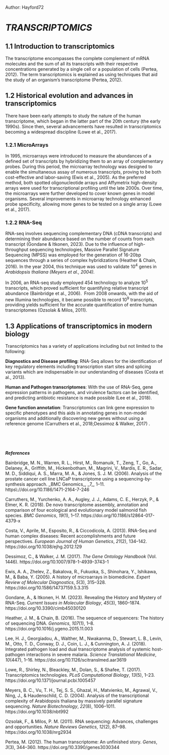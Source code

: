 Author: Hayford72
# **_TRANSCRIPTOMICS_**

## **1.1 Introduction to transcriptomics**

The transcriptome encompasses the complete complement of mRNA molecules and the sum of all its transcripts with their respective concentrations generated by a single cell or a population of cells <!--[if supportFields]><span
style='font-size:12.0pt;line-height:115%;font-family:"Times New Roman",serif'><span
style='mso-element:field-begin;mso-field-lock:yes'></span>ADDIN CSL_CITATION
{&quot;citationItems&quot;:[{&quot;id&quot;:&quot;ITEM-1&quot;,&quot;itemData&quot;:{&quot;DOI&quot;:&quot;10.3390/genes3030344&quot;,&quot;ISSN&quot;:&quot;20734425&quot;,&quot;abstract&quot;:&quot;Despite
recent technological advances, the study of the human transcriptome is still in
its early stages. Here we provide an overview of the complex human
transcriptomic landscape, present the bioinformatics challenges posed by the
vast quantities of transcriptomic data, and discuss some of the studies that
have tried to determine how much of the human genome is transcribed. Recent
evidence has suggested that more than 90% of the human genome is transcribed
into RNA. However, this view has been strongly contested by groups of
scientists who argued that many of the observed transcripts are simply the
result of transcriptional noise. In this review, we conclude that the full
extent of transcription remains an open question that will not be fully
addressed until we decipher the complete range and biological diversity of the
transcribed genomic sequences. © 2012 by the authors; licensee MDPI, Basel,
Switzerland.&quot;,&quot;author&quot;:[{&quot;dropping-particle&quot;:&quot;&quot;,&quot;family&quot;:&quot;Pertea&quot;,&quot;given&quot;:&quot;Mihaela&quot;,&quot;non-dropping-particle&quot;:&quot;&quot;,&quot;parse-names&quot;:false,&quot;suffix&quot;:&quot;&quot;}],&quot;container-title&quot;:&quot;Genes&quot;,&quot;id&quot;:&quot;ITEM-1&quot;,&quot;issue&quot;:&quot;3&quot;,&quot;issued&quot;:{&quot;date-parts&quot;:[[&quot;2012&quot;]]},&quot;page&quot;:&quot;344-360&quot;,&quot;title&quot;:&quot;The
human transcriptome: An unfinished
story&quot;,&quot;type&quot;:&quot;article-journal&quot;,&quot;volume&quot;:&quot;3&quot;},&quot;uris&quot;:[&quot;http://www.mendeley.com/documents/?uuid=3d36fa46-3786-493c-9653-c7f26ad9c3f8&quot;]}],&quot;mendeley&quot;:{&quot;formattedCitation&quot;:&quot;(Pertea,
2012)&quot;,&quot;plainTextFormattedCitation&quot;:&quot;(Pertea,
2012)&quot;,&quot;previouslyFormattedCitation&quot;:&quot;(Pertea,
2012)&quot;},&quot;properties&quot;:{&quot;noteIndex&quot;:0},&quot;schema&quot;:&quot;https://github.com/citation-style-language/schema/raw/master/csl-citation.json&quot;}<span
style='mso-element:field-separator'></span></span><![endif]-->(Pertea, 2012)<!--[if supportFields]><span
style='font-size:12.0pt;line-height:115%;font-family:"Times New Roman",serif'><span
style='mso-element:field-end'></span></span><![endif]-->. The term transcriptomics is explained as using techniques that aid the study of an organism’s transcriptome <!--[if supportFields]><span style='font-size:12.0pt;
line-height:115%;font-family:"Times New Roman",serif'><span style='mso-element:
field-begin;mso-field-lock:yes'></span>ADDIN CSL_CITATION
{&quot;citationItems&quot;:[{&quot;id&quot;:&quot;ITEM-1&quot;,&quot;itemData&quot;:{&quot;DOI&quot;:&quot;10.3390/genes3030344&quot;,&quot;ISSN&quot;:&quot;20734425&quot;,&quot;abstract&quot;:&quot;Despite
recent technological advances, the study of the human transcriptome is still in
its early stages. Here we provide an overview of the complex human
transcriptomic landscape, present the bioinformatics challenges posed by the
vast quantities of transcriptomic data, and discuss some of the studies that
have tried to determine how much of the human genome is transcribed. Recent
evidence has suggested that more than 90% of the human genome is transcribed
into RNA. However, this view has been strongly contested by groups of
scientists who argued that many of the observed transcripts are simply the
result of transcriptional noise. In this review, we conclude that the full
extent of transcription remains an open question that will not be fully
addressed until we decipher the complete range and biological diversity of the
transcribed genomic sequences. © 2012 by the authors; licensee MDPI, Basel,
Switzerland.&quot;,&quot;author&quot;:[{&quot;dropping-particle&quot;:&quot;&quot;,&quot;family&quot;:&quot;Pertea&quot;,&quot;given&quot;:&quot;Mihaela&quot;,&quot;non-dropping-particle&quot;:&quot;&quot;,&quot;parse-names&quot;:false,&quot;suffix&quot;:&quot;&quot;}],&quot;container-title&quot;:&quot;Genes&quot;,&quot;id&quot;:&quot;ITEM-1&quot;,&quot;issue&quot;:&quot;3&quot;,&quot;issued&quot;:{&quot;date-parts&quot;:[[&quot;2012&quot;]]},&quot;page&quot;:&quot;344-360&quot;,&quot;title&quot;:&quot;The
human transcriptome: An unfinished
story&quot;,&quot;type&quot;:&quot;article-journal&quot;,&quot;volume&quot;:&quot;3&quot;},&quot;uris&quot;:[&quot;http://www.mendeley.com/documents/?uuid=3d36fa46-3786-493c-9653-c7f26ad9c3f8&quot;]}],&quot;mendeley&quot;:{&quot;formattedCitation&quot;:&quot;(Pertea,
2012)&quot;,&quot;plainTextFormattedCitation&quot;:&quot;(Pertea,
2012)&quot;},&quot;properties&quot;:{&quot;noteIndex&quot;:0},&quot;schema&quot;:&quot;https://github.com/citation-style-language/schema/raw/master/csl-citation.json&quot;}<span
style='mso-element:field-separator'></span></span><![endif]-->(Pertea, 2012)<!--[if supportFields]><span
style='font-size:12.0pt;line-height:115%;font-family:"Times New Roman",serif'><span
style='mso-element:field-end'></span></span><![endif]-->.


## **1.2 Historical evolution and advances in transcriptomics**

There have been early attempts to study the nature of the human transcriptome, which began in the latter part of the 20th century (the early 1990s). Since then, several advancements have resulted in transcriptomics becoming a widespread discipline <!--[if supportFields]><span style='font-size:12.0pt;line-height:115%;
font-family:"Times New Roman",serif'><span style='mso-element:field-begin;
mso-field-lock:yes'></span>ADDIN CSL_CITATION
{&quot;citationItems&quot;:[{&quot;id&quot;:&quot;ITEM-1&quot;,&quot;itemData&quot;:{&quot;DOI&quot;:&quot;10.1371/journal.pcbi.1005457&quot;,&quot;ISBN&quot;:&quot;1111111111&quot;,&quot;ISSN&quot;:&quot;15537358&quot;,&quot;PMID&quot;:&quot;28545146&quot;,&quot;abstract&quot;:&quot;Transcriptomics
technologies are the techniques used to study an organism’s transcriptome, the
sum of all of its RNA transcripts. The information content of an organism is
recorded in the DNA of its genome and expressed through transcription. Here,
mRNA serves as a transient intermediary molecule in the information network,
whilst noncoding RNAs perform additional diverse functions. A transcriptome
captures a snapshot in time of the total transcripts present in a cell. The
first attempts to study the whole transcriptome began in the early 1990s, and
technological advances since the late 1990s have made transcriptomics a
widespread discipline. Transcriptomics has been defined by repeated
technological innovations that transform the field. There are two key
contemporary techniques in the field: microarrays, which quantify a set of
predetermined sequences, and RNA sequencing (RNA-Seq), which uses
high-throughput sequencing to capture all sequences. Measuring the expression
of an organism’s genes in different tissues, conditions, or time points gives
information on how genes are regulated and reveals details of an organism’s
biology. It can also help to infer the functions of previously unannotated
genes. Transcriptomic analysis has enabled the study of how gene expression
changes in different organisms and has been instrumental in the understanding
of human disease. An analysis of gene expression in its entirety allows
detection of broad coordinated trends which cannot be discerned by more
targeted
assays.&quot;,&quot;author&quot;:[{&quot;dropping-particle&quot;:&quot;&quot;,&quot;family&quot;:&quot;Lowe&quot;,&quot;given&quot;:&quot;Rohan&quot;,&quot;non-dropping-particle&quot;:&quot;&quot;,&quot;parse-names&quot;:false,&quot;suffix&quot;:&quot;&quot;},{&quot;dropping-particle&quot;:&quot;&quot;,&quot;family&quot;:&quot;Shirley&quot;,&quot;given&quot;:&quot;Neil&quot;,&quot;non-dropping-particle&quot;:&quot;&quot;,&quot;parse-names&quot;:false,&quot;suffix&quot;:&quot;&quot;},{&quot;dropping-particle&quot;:&quot;&quot;,&quot;family&quot;:&quot;Bleackley&quot;,&quot;given&quot;:&quot;Mark&quot;,&quot;non-dropping-particle&quot;:&quot;&quot;,&quot;parse-names&quot;:false,&quot;suffix&quot;:&quot;&quot;},{&quot;dropping-particle&quot;:&quot;&quot;,&quot;family&quot;:&quot;Dolan&quot;,&quot;given&quot;:&quot;Stephen&quot;,&quot;non-dropping-particle&quot;:&quot;&quot;,&quot;parse-names&quot;:false,&quot;suffix&quot;:&quot;&quot;},{&quot;dropping-particle&quot;:&quot;&quot;,&quot;family&quot;:&quot;Shafee&quot;,&quot;given&quot;:&quot;Thomas&quot;,&quot;non-dropping-particle&quot;:&quot;&quot;,&quot;parse-names&quot;:false,&quot;suffix&quot;:&quot;&quot;}],&quot;container-title&quot;:&quot;PLoS
Computational
Biology&quot;,&quot;id&quot;:&quot;ITEM-1&quot;,&quot;issue&quot;:&quot;5&quot;,&quot;issued&quot;:{&quot;date-parts&quot;:[[&quot;2017&quot;]]},&quot;page&quot;:&quot;1-23&quot;,&quot;title&quot;:&quot;Transcriptomics
technologies&quot;,&quot;type&quot;:&quot;article-journal&quot;,&quot;volume&quot;:&quot;13&quot;},&quot;uris&quot;:[&quot;http://www.mendeley.com/documents/?uuid=208e6ccb-c413-423e-b293-3a0183ba648c&quot;]}],&quot;mendeley&quot;:{&quot;formattedCitation&quot;:&quot;(Lowe
et al., 2017)&quot;,&quot;plainTextFormattedCitation&quot;:&quot;(Lowe et al.,
2017)&quot;,&quot;previouslyFormattedCitation&quot;:&quot;(Lowe et al., 2017)&quot;},&quot;properties&quot;:{&quot;noteIndex&quot;:0},&quot;schema&quot;:&quot;https://github.com/citation-style-language/schema/raw/master/csl-citation.json&quot;}<span
style='mso-element:field-separator'></span></span><![endif]-->(Lowe et al., 2017)<!--[if supportFields]><span
style='font-size:12.0pt;line-height:115%;font-family:"Times New Roman",serif'><span
style='mso-element:field-end'></span></span><![endif]-->.


### **1.2.1 MicroArrays**

In 1995, microarrays were introduced to measure the abundances of a defined set of transcripts by hybridizing them to an array of complementary probes. During this period, the microarray technology was designed to enable the simultaneous assay of numerous transcripts, proving to be both cost-effective and labor-saving <!--[if supportFields]><span style='font-size:12.0pt;
line-height:115%;font-family:"Times New Roman",serif'><span style='mso-element:
field-begin;mso-field-lock:yes'></span>ADDIN CSL_CITATION
{&quot;citationItems&quot;:[{&quot;id&quot;:&quot;ITEM-1&quot;,&quot;itemData&quot;:{&quot;DOI&quot;:&quot;10.1586/14737159.5.3.315&quot;,&quot;ISSN&quot;:&quot;14737159&quot;,&quot;PMID&quot;:&quot;15934810&quot;,&quot;abstract&quot;:&quot;The
fundamental strategy of the current postgenomic era or the era of functional
genomics is to expand the scale of biologic research from studying single genes
or proteins to studying all genes or proteins simultaneously using a systematic
approach. As recently developed methods for obtaining genome-wide mRNA
expression data, oligonucleotide and DNA microarrays are particularly powerful
in the context of knowing the entire genome sequence and can provide a global
view of changes in gene expression patterns in response to physiologic
alterations or manipulation of transcriptional regulators. In biomedical
research, such an approach will ultimately determine biologic behavior of both
normal and diseased tissues, which may provide insights into disease mechanisms
and identify novel markers and candidates for diagnostic, prognostic and
therapeutic intervention. However, microarray technology is still in a
continuous state of evolution and development, and it may take time to
implement microarrays as a routine medical device. Many limitations exist and
many challenges remain to be achieved to help inclusion of microarrays in
clinical medicine. In this review, a brief history of microarrays in biomedical
research is provided, including experimental overview, limitations, challenges
and future developments. © 2005 Future Drugs
Ltd.&quot;,&quot;author&quot;:[{&quot;dropping-particle&quot;:&quot;&quot;,&quot;family&quot;:&quot;Ewis&quot;,&quot;given&quot;:&quot;Ashraf
A.&quot;,&quot;non-dropping-particle&quot;:&quot;&quot;,&quot;parse-names&quot;:false,&quot;suffix&quot;:&quot;&quot;},{&quot;dropping-particle&quot;:&quot;&quot;,&quot;family&quot;:&quot;Zhelev&quot;,&quot;given&quot;:&quot;Zhivko&quot;,&quot;non-dropping-particle&quot;:&quot;&quot;,&quot;parse-names&quot;:false,&quot;suffix&quot;:&quot;&quot;},{&quot;dropping-particle&quot;:&quot;&quot;,&quot;family&quot;:&quot;Bakalova&quot;,&quot;given&quot;:&quot;Rumiana&quot;,&quot;non-dropping-particle&quot;:&quot;&quot;,&quot;parse-names&quot;:false,&quot;suffix&quot;:&quot;&quot;},{&quot;dropping-particle&quot;:&quot;&quot;,&quot;family&quot;:&quot;Fukuoka&quot;,&quot;given&quot;:&quot;Satoshi&quot;,&quot;non-dropping-particle&quot;:&quot;&quot;,&quot;parse-names&quot;:false,&quot;suffix&quot;:&quot;&quot;},{&quot;dropping-particle&quot;:&quot;&quot;,&quot;family&quot;:&quot;Shinohara&quot;,&quot;given&quot;:&quot;Yasuo&quot;,&quot;non-dropping-particle&quot;:&quot;&quot;,&quot;parse-names&quot;:false,&quot;suffix&quot;:&quot;&quot;},{&quot;dropping-particle&quot;:&quot;&quot;,&quot;family&quot;:&quot;Ishikawa&quot;,&quot;given&quot;:&quot;Mitsuru&quot;,&quot;non-dropping-particle&quot;:&quot;&quot;,&quot;parse-names&quot;:false,&quot;suffix&quot;:&quot;&quot;},{&quot;dropping-particle&quot;:&quot;&quot;,&quot;family&quot;:&quot;Baba&quot;,&quot;given&quot;:&quot;Yoshinobu&quot;,&quot;non-dropping-particle&quot;:&quot;&quot;,&quot;parse-names&quot;:false,&quot;suffix&quot;:&quot;&quot;}],&quot;container-title&quot;:&quot;Expert
Review of Molecular
Diagnostics&quot;,&quot;id&quot;:&quot;ITEM-1&quot;,&quot;issue&quot;:&quot;3&quot;,&quot;issued&quot;:{&quot;date-parts&quot;:[[&quot;2005&quot;]]},&quot;page&quot;:&quot;315-328&quot;,&quot;title&quot;:&quot;A
history of microarrays in
biomedicine&quot;,&quot;type&quot;:&quot;article-journal&quot;,&quot;volume&quot;:&quot;5&quot;},&quot;uris&quot;:[&quot;http://www.mendeley.com/documents/?uuid=77bb17f5-8439-477a-8a47-f77ae913a10f&quot;]}],&quot;mendeley&quot;:{&quot;formattedCitation&quot;:&quot;(Ewis
et al., 2005)&quot;,&quot;plainTextFormattedCitation&quot;:&quot;(Ewis et al.,
2005)&quot;,&quot;previouslyFormattedCitation&quot;:&quot;(Ewis et al.,
2005)&quot;},&quot;properties&quot;:{&quot;noteIndex&quot;:0},&quot;schema&quot;:&quot;https://github.com/citation-style-language/schema/raw/master/csl-citation.json&quot;}<span
style='mso-element:field-separator'></span></span><![endif]-->(Ewis et al., 2005)<!--[if supportFields]><span
style='font-size:12.0pt;line-height:115%;font-family:"Times New Roman",serif'><span
style='mso-element:field-end'></span></span><![endif]-->. As the preferred method, both spotted oligonucleotide arrays and Affymetrix high-density arrays were used for transcriptional profiling until the late 2000s. Over time, the microarrays were further developed to cover known genes in model organisms. Several improvements in microarray technology enhanced probe specificity, allowing more genes to be tested on a single array <!--[if supportFields]><span
style='font-size:12.0pt;line-height:115%;font-family:"Times New Roman",serif'><span
style='mso-element:field-begin;mso-field-lock:yes'></span>ADDIN CSL_CITATION
{&quot;citationItems&quot;:[{&quot;id&quot;:&quot;ITEM-1&quot;,&quot;itemData&quot;:{&quot;DOI&quot;:&quot;10.1371/journal.pcbi.1005457&quot;,&quot;ISBN&quot;:&quot;1111111111&quot;,&quot;ISSN&quot;:&quot;15537358&quot;,&quot;PMID&quot;:&quot;28545146&quot;,&quot;abstract&quot;:&quot;Transcriptomics
technologies are the techniques used to study an organism’s transcriptome, the
sum of all of its RNA transcripts. The information content of an organism is
recorded in the DNA of its genome and expressed through transcription. Here,
mRNA serves as a transient intermediary molecule in the information network,
whilst noncoding RNAs perform additional diverse functions. A transcriptome
captures a snapshot in time of the total transcripts present in a cell. The
first attempts to study the whole transcriptome began in the early 1990s, and
technological advances since the late 1990s have made transcriptomics a
widespread discipline. Transcriptomics has been defined by repeated
technological innovations that transform the field. There are two key
contemporary techniques in the field: microarrays, which quantify a set of
predetermined sequences, and RNA sequencing (RNA-Seq), which uses
high-throughput sequencing to capture all sequences. Measuring the expression
of an organism’s genes in different tissues, conditions, or time points gives
information on how genes are regulated and reveals details of an organism’s
biology. It can also help to infer the functions of previously unannotated
genes. Transcriptomic analysis has enabled the study of how gene expression
changes in different organisms and has been instrumental in the understanding
of human disease. An analysis of gene expression in its entirety allows
detection of broad coordinated trends which cannot be discerned by more
targeted
assays.&quot;,&quot;author&quot;:[{&quot;dropping-particle&quot;:&quot;&quot;,&quot;family&quot;:&quot;Lowe&quot;,&quot;given&quot;:&quot;Rohan&quot;,&quot;non-dropping-particle&quot;:&quot;&quot;,&quot;parse-names&quot;:false,&quot;suffix&quot;:&quot;&quot;},{&quot;dropping-particle&quot;:&quot;&quot;,&quot;family&quot;:&quot;Shirley&quot;,&quot;given&quot;:&quot;Neil&quot;,&quot;non-dropping-particle&quot;:&quot;&quot;,&quot;parse-names&quot;:false,&quot;suffix&quot;:&quot;&quot;},{&quot;dropping-particle&quot;:&quot;&quot;,&quot;family&quot;:&quot;Bleackley&quot;,&quot;given&quot;:&quot;Mark&quot;,&quot;non-dropping-particle&quot;:&quot;&quot;,&quot;parse-names&quot;:false,&quot;suffix&quot;:&quot;&quot;},{&quot;dropping-particle&quot;:&quot;&quot;,&quot;family&quot;:&quot;Dolan&quot;,&quot;given&quot;:&quot;Stephen&quot;,&quot;non-dropping-particle&quot;:&quot;&quot;,&quot;parse-names&quot;:false,&quot;suffix&quot;:&quot;&quot;},{&quot;dropping-particle&quot;:&quot;&quot;,&quot;family&quot;:&quot;Shafee&quot;,&quot;given&quot;:&quot;Thomas&quot;,&quot;non-dropping-particle&quot;:&quot;&quot;,&quot;parse-names&quot;:false,&quot;suffix&quot;:&quot;&quot;}],&quot;container-title&quot;:&quot;PLoS
Computational
Biology&quot;,&quot;id&quot;:&quot;ITEM-1&quot;,&quot;issue&quot;:&quot;5&quot;,&quot;issued&quot;:{&quot;date-parts&quot;:[[&quot;2017&quot;]]},&quot;page&quot;:&quot;1-23&quot;,&quot;title&quot;:&quot;Transcriptomics
technologies&quot;,&quot;type&quot;:&quot;article-journal&quot;,&quot;volume&quot;:&quot;13&quot;},&quot;uris&quot;:[&quot;http://www.mendeley.com/documents/?uuid=208e6ccb-c413-423e-b293-3a0183ba648c&quot;]}],&quot;mendeley&quot;:{&quot;formattedCitation&quot;:&quot;(Lowe
et al., 2017)&quot;,&quot;plainTextFormattedCitation&quot;:&quot;(Lowe et al.,
2017)&quot;,&quot;previouslyFormattedCitation&quot;:&quot;(Lowe et al., 2017)&quot;},&quot;properties&quot;:{&quot;noteIndex&quot;:0},&quot;schema&quot;:&quot;https://github.com/citation-style-language/schema/raw/master/csl-citation.json&quot;}<span
style='mso-element:field-separator'></span></span><![endif]-->(Lowe et al., 2017)<!--[if supportFields]><span
style='font-size:12.0pt;line-height:115%;font-family:"Times New Roman",serif'><span
style='mso-element:field-end'></span></span><![endif]-->.


### **1.2.2 RNA-Seq**

RNA-seq involves sequencing complementary DNA (cDNA transcripts) and determining their abundance based on the number of counts from each transcript <!--[if supportFields]><span
style='font-size:12.0pt;line-height:115%;font-family:"Times New Roman",serif'><span
style='mso-element:field-begin;mso-field-lock:yes'></span>ADDIN CSL_CITATION
{&quot;citationItems&quot;:[{&quot;id&quot;:&quot;ITEM-1&quot;,&quot;itemData&quot;:{&quot;DOI&quot;:&quot;10.3390/cimb45030120&quot;,&quot;ISSN&quot;:&quot;14673045&quot;,&quot;PMID&quot;:&quot;36975490&quot;,&quot;abstract&quot;:&quot;Advances
in RNA-sequencing technologies have led to the development of intriguing
experimental setups, a massive accumulation of data, and high demand for tools
to analyze it. To answer this demand, computational scientists have developed a
myriad of data analysis pipelines, but it is less often considered what the
most appropriate one is. The RNA-sequencing data analysis pipeline can be
divided into three major parts: data pre-processing, followed by the main and
downstream analyses. Here, we present an overview of the tools used in both the
bulk RNA-seq and at the single-cell level, with a particular focus on alternative
splicing and active RNA synthesis analysis. A crucial part of data
pre-processing is quality control, which defines the necessity of the next
steps; adapter removal, trimming, and filtering. After pre-processing, the data
are finally analyzed using a variety of tools: differential gene expression,
alternative splicing, and assessment of active synthesis, the latter requiring
dedicated sample preparation. In brief, we describe the commonly used tools in
the sample preparation and analysis of RNA-seq data.&quot;,&quot;author&quot;:[{&quot;dropping-particle&quot;:&quot;&quot;,&quot;family&quot;:&quot;Gondane&quot;,&quot;given&quot;:&quot;Aishwarya&quot;,&quot;non-dropping-particle&quot;:&quot;&quot;,&quot;parse-names&quot;:false,&quot;suffix&quot;:&quot;&quot;},{&quot;dropping-particle&quot;:&quot;&quot;,&quot;family&quot;:&quot;Itkonen&quot;,&quot;given&quot;:&quot;Harri
M.&quot;,&quot;non-dropping-particle&quot;:&quot;&quot;,&quot;parse-names&quot;:false,&quot;suffix&quot;:&quot;&quot;}],&quot;container-title&quot;:&quot;Current
Issues in Molecular
Biology&quot;,&quot;id&quot;:&quot;ITEM-1&quot;,&quot;issue&quot;:&quot;3&quot;,&quot;issued&quot;:{&quot;date-parts&quot;:[[&quot;2023&quot;]]},&quot;page&quot;:&quot;1860-1874&quot;,&quot;title&quot;:&quot;Revealing
the History and Mystery of
RNA-Seq&quot;,&quot;type&quot;:&quot;article-journal&quot;,&quot;volume&quot;:&quot;45&quot;},&quot;uris&quot;:[&quot;http://www.mendeley.com/documents/?uuid=c4d93591-c5e0-4c75-86f0-4d211eb70414&quot;]}],&quot;mendeley&quot;:{&quot;formattedCitation&quot;:&quot;(Gondane
&amp; Itkonen,
2023)&quot;,&quot;plainTextFormattedCitation&quot;:&quot;(Gondane &amp;
Itkonen, 2023)&quot;,&quot;previouslyFormattedCitation&quot;:&quot;(Gondane
&amp; Itkonen, 2023)&quot;},&quot;properties&quot;:{&quot;noteIndex&quot;:0},&quot;schema&quot;:&quot;https://github.com/citation-style-language/schema/raw/master/csl-citation.json&quot;}<span
style='mso-element:field-separator'></span></span><![endif]-->(Gondane & Itkonen, 2023)<!--[if supportFields]><span
style='font-size:12.0pt;line-height:115%;font-family:"Times New Roman",serif'><span
style='mso-element:field-end'></span></span><![endif]-->. Due to the influence of high-throughput sequencing technologies, Massive Parallel Signature Sequencing (MPSS) was employed for the generation of 16-20bp sequences through a series of complex hybridizations <!--[if supportFields]><span
style='font-size:12.0pt;line-height:115%;font-family:"Times New Roman",serif'><span
style='mso-element:field-begin;mso-field-lock:yes'></span>ADDIN CSL_CITATION
{&quot;citationItems&quot;:[{&quot;id&quot;:&quot;ITEM-1&quot;,&quot;itemData&quot;:{&quot;DOI&quot;:&quot;10.1016/j.ygeno.2015.11.003&quot;,&quot;ISSN&quot;:&quot;10898646&quot;,&quot;PMID&quot;:&quot;26554401&quot;,&quot;abstract&quot;:&quot;Determining
the order of nucleic acid residues in biological samples is an integral
component of a wide variety of research applications. Over the last fifty years
large numbers of researchers have applied themselves to the production of techniques
and technologies to facilitate this feat, sequencing DNA and RNA molecules.
This time-scale has witnessed tremendous changes, moving from sequencing short
oligonucleotides to millions of bases, from struggling towards the deduction of
the coding sequence of a single gene to rapid and widely available whole genome
sequencing. This article traverses those years, iterating through the different
generations of sequencing technology, highlighting some of the key discoveries,
researchers, and sequences along the
way.&quot;,&quot;author&quot;:[{&quot;dropping-particle&quot;:&quot;&quot;,&quot;family&quot;:&quot;Heather&quot;,&quot;given&quot;:&quot;James
M.&quot;,&quot;non-dropping-particle&quot;:&quot;&quot;,&quot;parse-names&quot;:false,&quot;suffix&quot;:&quot;&quot;},{&quot;dropping-particle&quot;:&quot;&quot;,&quot;family&quot;:&quot;Chain&quot;,&quot;given&quot;:&quot;Benjamin&quot;,&quot;non-dropping-particle&quot;:&quot;&quot;,&quot;parse-names&quot;:false,&quot;suffix&quot;:&quot;&quot;}],&quot;container-title&quot;:&quot;Genomics&quot;,&quot;id&quot;:&quot;ITEM-1&quot;,&quot;issue&quot;:&quot;1&quot;,&quot;issued&quot;:{&quot;date-parts&quot;:[[&quot;2016&quot;]]},&quot;page&quot;:&quot;1-8&quot;,&quot;publisher&quot;:&quot;Elsevier
B.V.&quot;,&quot;title&quot;:&quot;The sequence of sequencers: The history of
sequencing
DNA&quot;,&quot;type&quot;:&quot;article-journal&quot;,&quot;volume&quot;:&quot;107&quot;},&quot;uris&quot;:[&quot;http://www.mendeley.com/documents/?uuid=4ec32a32-5ce4-4ad4-bcdb-e1a153609771&quot;]}],&quot;mendeley&quot;:{&quot;formattedCitation&quot;:&quot;(Heather
&amp; Chain, 2016)&quot;,&quot;plainTextFormattedCitation&quot;:&quot;(Heather
&amp; Chain, 2016)&quot;,&quot;previouslyFormattedCitation&quot;:&quot;(Heather
&amp; Chain,
2016)&quot;},&quot;properties&quot;:{&quot;noteIndex&quot;:0},&quot;schema&quot;:&quot;https://github.com/citation-style-language/schema/raw/master/csl-citation.json&quot;}<span
style='mso-element:field-separator'></span></span><![endif]-->(Heather & Chain, 2016)<!--[if supportFields]><span
style='font-size:12.0pt;line-height:115%;font-family:"Times New Roman",serif'><span
style='mso-element:field-end'></span></span><![endif]-->. In the year 2004, this technique was used to validate 10<sup>4</sup> genes in _Arabidopsis thaliana _<!--[if supportFields]><i><span style='font-size:12.0pt;
line-height:115%;font-family:"Times New Roman",serif'><span style='mso-element:
field-begin;mso-field-lock:yes'></span>ADDIN CSL_CITATION
{&quot;citationItems&quot;:[{&quot;id&quot;:&quot;ITEM-1&quot;,&quot;itemData&quot;:{&quot;DOI&quot;:&quot;10.1038/nbt992&quot;,&quot;ISSN&quot;:&quot;10870156&quot;,&quot;PMID&quot;:&quot;15247925&quot;,&quot;abstract&quot;:&quot;Large-scale
sequencing of short mRNA-derived tags can establish the qualitative and
quantitative characteristics of a complex transcriptome. We sequenced
12,304,362 tags from five diverse libraries of Arabidopsis thaliana using
massively parallel signature sequencing (MPSS). A total of 48,572 distinct
signatures, each representing a different transcript, were expressed at significant
levels. These signatures were compared to the annotation of the A. thaliana
genomic sequence; in the five libraries, this comparison yielded between 17,353
and 18,361 genes with sense expression, and between 5,487 and 8,729 genes with
antisense expression. An additional 6,691 MPSS signatures mapped to unannotated
regions of the genome. Expression was demonstrated for 1,168 genes for which
expression data were previously unknown. Alternative polyadenylation was
observed for more than 25% of A. thaliana genes transcribed in these libraries.
The MPSS expression data suggest that the A. thaliana transcriptome is complex
and contains many as-yet uncharacterized variants of normal coding
transcripts.&quot;,&quot;author&quot;:[{&quot;dropping-particle&quot;:&quot;&quot;,&quot;family&quot;:&quot;Meyers&quot;,&quot;given&quot;:&quot;Blake
C.&quot;,&quot;non-dropping-particle&quot;:&quot;&quot;,&quot;parse-names&quot;:false,&quot;suffix&quot;:&quot;&quot;},{&quot;dropping-particle&quot;:&quot;&quot;,&quot;family&quot;:&quot;Vu&quot;,&quot;given&quot;:&quot;Tam
H.&quot;,&quot;non-dropping-particle&quot;:&quot;&quot;,&quot;parse-names&quot;:false,&quot;suffix&quot;:&quot;&quot;},{&quot;dropping-particle&quot;:&quot;&quot;,&quot;family&quot;:&quot;Tej&quot;,&quot;given&quot;:&quot;Shivakundan
Singh&quot;,&quot;non-dropping-particle&quot;:&quot;&quot;,&quot;parse-names&quot;:false,&quot;suffix&quot;:&quot;&quot;},{&quot;dropping-particle&quot;:&quot;&quot;,&quot;family&quot;:&quot;Ghazal&quot;,&quot;given&quot;:&quot;Hassan&quot;,&quot;non-dropping-particle&quot;:&quot;&quot;,&quot;parse-names&quot;:false,&quot;suffix&quot;:&quot;&quot;},{&quot;dropping-particle&quot;:&quot;&quot;,&quot;family&quot;:&quot;Matvienko&quot;,&quot;given&quot;:&quot;Marta&quot;,&quot;non-dropping-particle&quot;:&quot;&quot;,&quot;parse-names&quot;:false,&quot;suffix&quot;:&quot;&quot;},{&quot;dropping-particle&quot;:&quot;&quot;,&quot;family&quot;:&quot;Agrawal&quot;,&quot;given&quot;:&quot;Vikas&quot;,&quot;non-dropping-particle&quot;:&quot;&quot;,&quot;parse-names&quot;:false,&quot;suffix&quot;:&quot;&quot;},{&quot;dropping-particle&quot;:&quot;&quot;,&quot;family&quot;:&quot;Ning&quot;,&quot;given&quot;:&quot;Jianchang&quot;,&quot;non-dropping-particle&quot;:&quot;&quot;,&quot;parse-names&quot;:false,&quot;suffix&quot;:&quot;&quot;},{&quot;dropping-particle&quot;:&quot;&quot;,&quot;family&quot;:&quot;Haudenschild&quot;,&quot;given&quot;:&quot;Christian
D.&quot;,&quot;non-dropping-particle&quot;:&quot;&quot;,&quot;parse-names&quot;:false,&quot;suffix&quot;:&quot;&quot;}],&quot;container-title&quot;:&quot;Nature
Biotechnology&quot;,&quot;id&quot;:&quot;ITEM-1&quot;,&quot;issue&quot;:&quot;8&quot;,&quot;issued&quot;:{&quot;date-parts&quot;:[[&quot;2004&quot;]]},&quot;page&quot;:&quot;1006-1011&quot;,&quot;title&quot;:&quot;Analysis
of the transcriptional complexity of Arabidopsis thaliana by massively parallel
signature
sequencing&quot;,&quot;type&quot;:&quot;article-journal&quot;,&quot;volume&quot;:&quot;22&quot;},&quot;uris&quot;:[&quot;http://www.mendeley.com/documents/?uuid=c41919b2-73b3-4b3f-aae8-63ce65064faa&quot;]}],&quot;mendeley&quot;:{&quot;formattedCitation&quot;:&quot;(Meyers
et al., 2004)&quot;,&quot;plainTextFormattedCitation&quot;:&quot;(Meyers et
al., 2004)&quot;,&quot;previouslyFormattedCitation&quot;:&quot;(Meyers et al.,
2004)&quot;},&quot;properties&quot;:{&quot;noteIndex&quot;:0},&quot;schema&quot;:&quot;https://github.com/citation-style-language/schema/raw/master/csl-citation.json&quot;}<span
style='mso-element:field-separator'></span></span></i><![endif]-->(Meyers et al., 2004)<!--[if supportFields]><i><span
style='font-size:12.0pt;line-height:115%;font-family:"Times New Roman",serif'><span
style='mso-element:field-end'></span></span></i><![endif]-->_._

In 2006, an RNA-seq study employed 454 technology to analyze 10<sup>5</sup> transcripts, which proved sufficient for quantifying relative transcript abundance <!--[if supportFields]><span style='font-size:12.0pt;line-height:115%;
font-family:"Times New Roman",serif'><span style='mso-element:field-begin;
mso-field-lock:yes'></span>ADDIN CSL_CITATION
{&quot;citationItems&quot;:[{&quot;id&quot;:&quot;ITEM-1&quot;,&quot;itemData&quot;:{&quot;DOI&quot;:&quot;10.1186/1471-2164-7-246&quot;,&quot;ISSN&quot;:&quot;14712164&quot;,&quot;PMID&quot;:&quot;17010196&quot;,&quot;abstract&quot;:&quot;Background:
High throughput sequencing-by-synthesis is an emerging technology that allows
the rapid production of millions of bases of data. Although the sequence reads
are short, they can readily be used for re-sequencing. By re-sequencing the mRNA
products of a cell, one may rapidly discover polymorphisms and splice variants
particular to that cell. Results: We present the utility of massively parallel
sequencing by synthesis for profiling the transcriptome of a human prostate
cancer cell-line, LNCaP, that,has been treated with the synthetic androgen,
R1881. Through the generation of approximately 20 megabases (MB) of EST data,
we detect transcription from over 10,000 gene loci, 25 previously undescribed
alternative splicing events involving known exons, and over 1,500 high quality
single nucleotide discrepancies with the reference human sequence. Further, we
map nearly 10,000 ESTs to positions on the genome where no transcription is
currently predicted to occur. We also characterize various obstacles with using
sequencing by synthesis for transcriptome analysis and propose solutions to
these problems. Conclusion: The use of high-throughput sequencing-by-synthesis
methods for transcript profiling allows the specific and sensitive detection of
many of a cell's transcripts, and also allows the discovery of high quality
base discrepancies, and alternative splice variants. Thus, this technology may
provide an effective means of understanding various disease states, discovering
novel targets for disease treatment, and discovery of novel transcripts. © 2006
Bainbridge et al; licensee BioMed Central Ltd.&quot;,&quot;author&quot;:[{&quot;dropping-particle&quot;:&quot;&quot;,&quot;family&quot;:&quot;Bainbridge&quot;,&quot;given&quot;:&quot;Matthew
N.&quot;,&quot;non-dropping-particle&quot;:&quot;&quot;,&quot;parse-names&quot;:false,&quot;suffix&quot;:&quot;&quot;},{&quot;dropping-particle&quot;:&quot;&quot;,&quot;family&quot;:&quot;Warren&quot;,&quot;given&quot;:&quot;René
L.&quot;,&quot;non-dropping-particle&quot;:&quot;&quot;,&quot;parse-names&quot;:false,&quot;suffix&quot;:&quot;&quot;},{&quot;dropping-particle&quot;:&quot;&quot;,&quot;family&quot;:&quot;Hirst&quot;,&quot;given&quot;:&quot;Martin&quot;,&quot;non-dropping-particle&quot;:&quot;&quot;,&quot;parse-names&quot;:false,&quot;suffix&quot;:&quot;&quot;},{&quot;dropping-particle&quot;:&quot;&quot;,&quot;family&quot;:&quot;Romanuik&quot;,&quot;given&quot;:&quot;Tammy&quot;,&quot;non-dropping-particle&quot;:&quot;&quot;,&quot;parse-names&quot;:false,&quot;suffix&quot;:&quot;&quot;},{&quot;dropping-particle&quot;:&quot;&quot;,&quot;family&quot;:&quot;Zeng&quot;,&quot;given&quot;:&quot;Thomas&quot;,&quot;non-dropping-particle&quot;:&quot;&quot;,&quot;parse-names&quot;:false,&quot;suffix&quot;:&quot;&quot;},{&quot;dropping-particle&quot;:&quot;&quot;,&quot;family&quot;:&quot;Go&quot;,&quot;given&quot;:&quot;Anne&quot;,&quot;non-dropping-particle&quot;:&quot;&quot;,&quot;parse-names&quot;:false,&quot;suffix&quot;:&quot;&quot;},{&quot;dropping-particle&quot;:&quot;&quot;,&quot;family&quot;:&quot;Delaney&quot;,&quot;given&quot;:&quot;Allen&quot;,&quot;non-dropping-particle&quot;:&quot;&quot;,&quot;parse-names&quot;:false,&quot;suffix&quot;:&quot;&quot;},{&quot;dropping-particle&quot;:&quot;&quot;,&quot;family&quot;:&quot;Griffith&quot;,&quot;given&quot;:&quot;Malachi&quot;,&quot;non-dropping-particle&quot;:&quot;&quot;,&quot;parse-names&quot;:false,&quot;suffix&quot;:&quot;&quot;},{&quot;dropping-particle&quot;:&quot;&quot;,&quot;family&quot;:&quot;Hickenbotham&quot;,&quot;given&quot;:&quot;Matthew&quot;,&quot;non-dropping-particle&quot;:&quot;&quot;,&quot;parse-names&quot;:false,&quot;suffix&quot;:&quot;&quot;},{&quot;dropping-particle&quot;:&quot;&quot;,&quot;family&quot;:&quot;Magrini&quot;,&quot;given&quot;:&quot;Vincent&quot;,&quot;non-dropping-particle&quot;:&quot;&quot;,&quot;parse-names&quot;:false,&quot;suffix&quot;:&quot;&quot;},{&quot;dropping-particle&quot;:&quot;&quot;,&quot;family&quot;:&quot;Mardis&quot;,&quot;given&quot;:&quot;Elaine
R.&quot;,&quot;non-dropping-particle&quot;:&quot;&quot;,&quot;parse-names&quot;:false,&quot;suffix&quot;:&quot;&quot;},{&quot;dropping-particle&quot;:&quot;&quot;,&quot;family&quot;:&quot;Sadar&quot;,&quot;given&quot;:&quot;Marianne
D.&quot;,&quot;non-dropping-particle&quot;:&quot;&quot;,&quot;parse-names&quot;:false,&quot;suffix&quot;:&quot;&quot;},{&quot;dropping-particle&quot;:&quot;&quot;,&quot;family&quot;:&quot;Siddiqui&quot;,&quot;given&quot;:&quot;Asim
S.&quot;,&quot;non-dropping-particle&quot;:&quot;&quot;,&quot;parse-names&quot;:false,&quot;suffix&quot;:&quot;&quot;},{&quot;dropping-particle&quot;:&quot;&quot;,&quot;family&quot;:&quot;Marra&quot;,&quot;given&quot;:&quot;Marco
A.&quot;,&quot;non-dropping-particle&quot;:&quot;&quot;,&quot;parse-names&quot;:false,&quot;suffix&quot;:&quot;&quot;},{&quot;dropping-particle&quot;:&quot;&quot;,&quot;family&quot;:&quot;Jones&quot;,&quot;given&quot;:&quot;Steven
J.M.&quot;,&quot;non-dropping-particle&quot;:&quot;&quot;,&quot;parse-names&quot;:false,&quot;suffix&quot;:&quot;&quot;}],&quot;container-title&quot;:&quot;BMC
Genomics&quot;,&quot;id&quot;:&quot;ITEM-1&quot;,&quot;issued&quot;:{&quot;date-parts&quot;:[[&quot;2006&quot;]]},&quot;page&quot;:&quot;1-11&quot;,&quot;title&quot;:&quot;Analysis
of the prostate cancer cell line LNCaP transcriptome using a
sequencing-by-synthesis
approach&quot;,&quot;type&quot;:&quot;article-journal&quot;,&quot;volume&quot;:&quot;7&quot;},&quot;uris&quot;:[&quot;http://www.mendeley.com/documents/?uuid=2ec39150-5b4e-4700-832a-510aa159716c&quot;]}],&quot;mendeley&quot;:{&quot;formattedCitation&quot;:&quot;(Bainbridge
et al., 2006)&quot;,&quot;plainTextFormattedCitation&quot;:&quot;(Bainbridge et
al., 2006)&quot;,&quot;previouslyFormattedCitation&quot;:&quot;(Bainbridge et
al.,
2006)&quot;},&quot;properties&quot;:{&quot;noteIndex&quot;:0},&quot;schema&quot;:&quot;https://github.com/citation-style-language/schema/raw/master/csl-citation.json&quot;}<span
style='mso-element:field-separator'></span></span><![endif]-->(Bainbridge et al., 2006)<!--[if supportFields]><span
style='font-size:12.0pt;line-height:115%;font-family:"Times New Roman",serif'><span
style='mso-element:field-end'></span></span><![endif]-->.  From 2008 onwards, with the aid of new Illumina technologies, it became possible to record 10<sup>9</sup> transcripts, providing yields sufficient for the accurate quantification of entire human transcriptomes <!--[if supportFields]><span style='font-size:12.0pt;
line-height:115%;font-family:"Times New Roman",serif'><span style='mso-element:
field-begin;mso-field-lock:yes'></span>ADDIN CSL_CITATION
{&quot;citationItems&quot;:[{&quot;id&quot;:&quot;ITEM-1&quot;,&quot;itemData&quot;:{&quot;DOI&quot;:&quot;10.1038/nrg2934&quot;,&quot;ISSN&quot;:&quot;14710056&quot;,&quot;PMID&quot;:&quot;21191423&quot;,&quot;abstract&quot;:&quot;In
the few years since its initial application, massively parallel cDNA
sequencing, or RNA-seq, has allowed many advances in the characterization and
quantification of transcriptomes. Recently, several developments in RNA-seq
methods have provided an even more complete characterization of RNA
transcripts. These developments include improvements in transcription start
site mapping, strand-specific measurements, gene fusion detection, small RNA
characterization and detection of alternative splicing events. Ongoing
developments promise further advances in the application of RNA-seq,
particularly direct RNA sequencing and approaches that allow RNA quantification
from very small amounts of cellular materials. © 2011 Macmillan Publishers
Limited. All rights
reserved.&quot;,&quot;author&quot;:[{&quot;dropping-particle&quot;:&quot;&quot;,&quot;family&quot;:&quot;Ozsolak&quot;,&quot;given&quot;:&quot;Fatih&quot;,&quot;non-dropping-particle&quot;:&quot;&quot;,&quot;parse-names&quot;:false,&quot;suffix&quot;:&quot;&quot;},{&quot;dropping-particle&quot;:&quot;&quot;,&quot;family&quot;:&quot;Milos&quot;,&quot;given&quot;:&quot;Patrice
M.&quot;,&quot;non-dropping-particle&quot;:&quot;&quot;,&quot;parse-names&quot;:false,&quot;suffix&quot;:&quot;&quot;}],&quot;container-title&quot;:&quot;Nature
Reviews
Genetics&quot;,&quot;id&quot;:&quot;ITEM-1&quot;,&quot;issue&quot;:&quot;2&quot;,&quot;issued&quot;:{&quot;date-parts&quot;:[[&quot;2011&quot;]]},&quot;page&quot;:&quot;87-98&quot;,&quot;publisher&quot;:&quot;Nature
Publishing Group&quot;,&quot;title&quot;:&quot;RNA sequencing: Advances,
challenges and
opportunities&quot;,&quot;type&quot;:&quot;article-journal&quot;,&quot;volume&quot;:&quot;12&quot;},&quot;uris&quot;:[&quot;http://www.mendeley.com/documents/?uuid=bb3a455d-c8b3-49f2-bcba-a461a5781532&quot;]}],&quot;mendeley&quot;:{&quot;formattedCitation&quot;:&quot;(Ozsolak
&amp; Milos, 2011)&quot;,&quot;plainTextFormattedCitation&quot;:&quot;(Ozsolak
&amp; Milos, 2011)&quot;,&quot;previouslyFormattedCitation&quot;:&quot;(Ozsolak
&amp; Milos, 2011)&quot;},&quot;properties&quot;:{&quot;noteIndex&quot;:0},&quot;schema&quot;:&quot;https://github.com/citation-style-language/schema/raw/master/csl-citation.json&quot;}<span
style='mso-element:field-separator'></span></span><![endif]-->(Ozsolak & Milos, 2011)<!--[if supportFields]><span
style='font-size:12.0pt;line-height:115%;font-family:"Times New Roman",serif'><span
style='mso-element:field-end'></span></span><![endif]-->.


## **1.3 Applications of transcriptomics in modern biology**

Transcriptomics has a variety of applications including but not limited to the following:  

**Diagnostics and Disease profiling**: RNA-Seq allows for the identification of key regulatory elements including transcription start sites and splicing variants which are indispensable in our understanding of diseases <!--[if supportFields]><span
style='font-size:12.0pt;line-height:115%;font-family:"Times New Roman",serif'><span
style='mso-element:field-begin;mso-field-lock:yes'></span>ADDIN CSL_CITATION
{&quot;citationItems&quot;:[{&quot;id&quot;:&quot;ITEM-1&quot;,&quot;itemData&quot;:{&quot;DOI&quot;:&quot;10.1038/ejhg.2012.129&quot;,&quot;ISSN&quot;:&quot;10184813&quot;,&quot;PMID&quot;:&quot;22739340&quot;,&quot;abstract&quot;:&quot;The
availability of the human genome sequence has allowed identification of
disease-causing mutations in many Mendelian disorders, and detection of
significant associations of nucleotide polymorphisms to complex diseases and
traits. Despite these progresses, finding the causative variations for most of
the common diseases remains a complex task. Several studies have shown gene
expression analyses provide a quite unbiased way to investigate complex traits
and common disorders' pathogenesis. Therefore, whole-transcriptome analysis is
increasingly acquiring a key role in the knowledge of mechanisms responsible
for complex diseases. Hybridization- and tag-based technologies have elucidated
the involvement of multiple genes and pathways in pathological conditions,
providing insights into the expression of thousand of coding and noncoding
RNAs, such as microRNAs. However, the introduction of Next-Generation
Sequencing, particularly of RNA-Seq, has overcome some drawbacks of previously
used technologies. Identifying, in a single experiment, potentially novel
genes/exons and splice isoforms, RNA editing, fusion transcripts and
allele-specific expression are some of its advantages. RNA-Seq has been
fruitfully applied to study cancer and host-pathogens interactions, and it is
taking first steps for studying neurodegenerative diseases (ND) as well as
neuropsychiatric diseases. In addition, it is emerging as a very powerful tool
to study quantitative trait loci associated with gene expression in complex
diseases. This paper provides an overview on gene expression profiling of
complex diseases, with emphasis on RNA-Seq, its advantages over conventional
technologies for studying cancer and ND, and for linking nucleotide variations
to gene expression changes, also discussing its limitations. © 2013 Macmillan
Publishers Limited. All rights reserved.&quot;,&quot;author&quot;:[{&quot;dropping-particle&quot;:&quot;&quot;,&quot;family&quot;:&quot;Costa&quot;,&quot;given&quot;:&quot;Valerio&quot;,&quot;non-dropping-particle&quot;:&quot;&quot;,&quot;parse-names&quot;:false,&quot;suffix&quot;:&quot;&quot;},{&quot;dropping-particle&quot;:&quot;&quot;,&quot;family&quot;:&quot;Aprile&quot;,&quot;given&quot;:&quot;Marianna&quot;,&quot;non-dropping-particle&quot;:&quot;&quot;,&quot;parse-names&quot;:false,&quot;suffix&quot;:&quot;&quot;},{&quot;dropping-particle&quot;:&quot;&quot;,&quot;family&quot;:&quot;Esposito&quot;,&quot;given&quot;:&quot;Roberta&quot;,&quot;non-dropping-particle&quot;:&quot;&quot;,&quot;parse-names&quot;:false,&quot;suffix&quot;:&quot;&quot;},{&quot;dropping-particle&quot;:&quot;&quot;,&quot;family&quot;:&quot;Ciccodicola&quot;,&quot;given&quot;:&quot;Alfredo&quot;,&quot;non-dropping-particle&quot;:&quot;&quot;,&quot;parse-names&quot;:false,&quot;suffix&quot;:&quot;&quot;}],&quot;container-title&quot;:&quot;European
Journal of Human Genetics&quot;,&quot;id&quot;:&quot;ITEM-1&quot;,&quot;issue&quot;:&quot;2&quot;,&quot;issued&quot;:{&quot;date-parts&quot;:[[&quot;2013&quot;]]},&quot;page&quot;:&quot;134-142&quot;,&quot;publisher&quot;:&quot;Nature
Publishing Group&quot;,&quot;title&quot;:&quot;RNA-Seq and human complex
diseases: Recent accomplishments and future
perspectives&quot;,&quot;type&quot;:&quot;article-journal&quot;,&quot;volume&quot;:&quot;21&quot;},&quot;uris&quot;:[&quot;http://www.mendeley.com/documents/?uuid=65e02be8-bbd6-42af-8bb9-99614179315b&quot;]}],&quot;mendeley&quot;:{&quot;formattedCitation&quot;:&quot;(Costa
et al., 2013)&quot;,&quot;plainTextFormattedCitation&quot;:&quot;(Costa et al.,
2013)&quot;,&quot;previouslyFormattedCitation&quot;:&quot;(Costa et al., 2013)&quot;},&quot;properties&quot;:{&quot;noteIndex&quot;:0},&quot;schema&quot;:&quot;https://github.com/citation-style-language/schema/raw/master/csl-citation.json&quot;}<span
style='mso-element:field-separator'></span></span><![endif]-->(Costa et al., 2013)<!--[if supportFields]><span
style='font-size:12.0pt;line-height:115%;font-family:"Times New Roman",serif'><span
style='mso-element:field-end'></span></span><![endif]-->.

**Human and Pathogen transcriptomes**: With the use of RNA-Seq, gene expression patterns in pathogens, and virulence factors can be identified, and predicting antibiotic resistance is made possible <!--[if supportFields]><span
style='font-size:12.0pt;line-height:115%;font-family:"Times New Roman",serif'><span
style='mso-element:field-begin;mso-field-lock:yes'></span>ADDIN CSL_CITATION
{&quot;citationItems&quot;:[{&quot;id&quot;:&quot;ITEM-1&quot;,&quot;itemData&quot;:{&quot;DOI&quot;:&quot;10.1126/scitranslmed.aar3619&quot;,&quot;ISSN&quot;:&quot;19466242&quot;,&quot;PMID&quot;:&quot;29950443&quot;,&quot;abstract&quot;:&quot;The
pathogenesis of infectious diseases depends on the interaction of host and
pathogen. In Plasmodium falciparum malaria, host and parasite processes can be
assessed by dual RNA sequencing of blood from infected patients. We performed
dual transcriptome analyses on samples from 46 malaria-infected Gambian
children to reveal mechanisms driving the systemic pathophysiology of severe
malaria. Integrating these transcriptomic data with estimates of parasite load
and detailed clinical information allowed consideration of potentially
confounding effects due to differing leukocyte proportions in blood, parasite
developmental stage, and whole-body pathogen load. We report hundreds of human
and parasite genes differentially expressed between severe and uncomplicated
malaria, with distinct profiles associated with coma, hyperlactatemia, and
thrombocytopenia. High expression of neutrophil granule–related genes was
consistently associated with all severe malaria phenotypes. We observed
severity-associated variation in the expression of parasite genes, which
determine cytoadhesion to vascular endothelium, rigidity of infected
erythrocytes, and parasite growth rate. Up to 99% of human differential gene
expression in severe malaria was driven by differences in parasite load,
whereas parasite gene expression showed little association with parasite load.
Coexpression analyses revealed interactions between human and P. falciparum,
with prominent co-regulation of translation genes in severe malaria between
host and parasite. Multivariate analyses suggested that increased expression of
granulopoiesis and interferon-–related genes, together with inadequate
suppression of type 1 interferon signaling, best explained severity of
infection. These findings provide a framework for understanding the
contributions of host and parasite to the pathogenesis of severe malaria and
identifying new treatments.&quot;,&quot;author&quot;:[{&quot;dropping-particle&quot;:&quot;&quot;,&quot;family&quot;:&quot;Lee&quot;,&quot;given&quot;:&quot;Hyun
Jae&quot;,&quot;non-dropping-particle&quot;:&quot;&quot;,&quot;parse-names&quot;:false,&quot;suffix&quot;:&quot;&quot;},{&quot;dropping-particle&quot;:&quot;&quot;,&quot;family&quot;:&quot;Georgiadou&quot;,&quot;given&quot;:&quot;Athina&quot;,&quot;non-dropping-particle&quot;:&quot;&quot;,&quot;parse-names&quot;:false,&quot;suffix&quot;:&quot;&quot;},{&quot;dropping-particle&quot;:&quot;&quot;,&quot;family&quot;:&quot;Walther&quot;,&quot;given&quot;:&quot;Michael&quot;,&quot;non-dropping-particle&quot;:&quot;&quot;,&quot;parse-names&quot;:false,&quot;suffix&quot;:&quot;&quot;},{&quot;dropping-particle&quot;:&quot;&quot;,&quot;family&quot;:&quot;Nwakanma&quot;,&quot;given&quot;:&quot;Davis&quot;,&quot;non-dropping-particle&quot;:&quot;&quot;,&quot;parse-names&quot;:false,&quot;suffix&quot;:&quot;&quot;},{&quot;dropping-particle&quot;:&quot;&quot;,&quot;family&quot;:&quot;Stewart&quot;,&quot;given&quot;:&quot;Lindsay
B.&quot;,&quot;non-dropping-particle&quot;:&quot;&quot;,&quot;parse-names&quot;:false,&quot;suffix&quot;:&quot;&quot;},{&quot;dropping-particle&quot;:&quot;&quot;,&quot;family&quot;:&quot;Levin&quot;,&quot;given&quot;:&quot;Michael&quot;,&quot;non-dropping-particle&quot;:&quot;&quot;,&quot;parse-names&quot;:false,&quot;suffix&quot;:&quot;&quot;},{&quot;dropping-particle&quot;:&quot;&quot;,&quot;family&quot;:&quot;Otto&quot;,&quot;given&quot;:&quot;Thomas
D.&quot;,&quot;non-dropping-particle&quot;:&quot;&quot;,&quot;parse-names&quot;:false,&quot;suffix&quot;:&quot;&quot;},{&quot;dropping-particle&quot;:&quot;&quot;,&quot;family&quot;:&quot;Conway&quot;,&quot;given&quot;:&quot;David
J.&quot;,&quot;non-dropping-particle&quot;:&quot;&quot;,&quot;parse-names&quot;:false,&quot;suffix&quot;:&quot;&quot;},{&quot;dropping-particle&quot;:&quot;&quot;,&quot;family&quot;:&quot;Coin&quot;,&quot;given&quot;:&quot;Lachlan
J.&quot;,&quot;non-dropping-particle&quot;:&quot;&quot;,&quot;parse-names&quot;:false,&quot;suffix&quot;:&quot;&quot;},{&quot;dropping-particle&quot;:&quot;&quot;,&quot;family&quot;:&quot;Cunnington&quot;,&quot;given&quot;:&quot;Aubrey
J.&quot;,&quot;non-dropping-particle&quot;:&quot;&quot;,&quot;parse-names&quot;:false,&quot;suffix&quot;:&quot;&quot;}],&quot;container-title&quot;:&quot;Science
Translational Medicine&quot;,&quot;id&quot;:&quot;ITEM-1&quot;,&quot;issue&quot;:&quot;447&quot;,&quot;issued&quot;:{&quot;date-parts&quot;:[[&quot;2018&quot;]]},&quot;page&quot;:&quot;1-16&quot;,&quot;title&quot;:&quot;Integrated
pathogen load and dual transcriptome analysis of systemic host-pathogen
interactions in severe
malaria&quot;,&quot;type&quot;:&quot;article-journal&quot;,&quot;volume&quot;:&quot;10&quot;},&quot;uris&quot;:[&quot;http://www.mendeley.com/documents/?uuid=505446f4-b944-42fc-b28e-2f283e7c88b3&quot;]}],&quot;mendeley&quot;:{&quot;formattedCitation&quot;:&quot;(Lee
et al., 2018)&quot;,&quot;plainTextFormattedCitation&quot;:&quot;(Lee et al.,
2018)&quot;,&quot;previouslyFormattedCitation&quot;:&quot;(Lee et al.,
2018)&quot;},&quot;properties&quot;:{&quot;noteIndex&quot;:0},&quot;schema&quot;:&quot;https://github.com/citation-style-language/schema/raw/master/csl-citation.json&quot;}<span
style='mso-element:field-separator'></span></span><![endif]-->(Lee et al., 2018)<!--[if supportFields]><span
style='font-size:12.0pt;line-height:115%;font-family:"Times New Roman",serif'><span
style='mso-element:field-end'></span></span><![endif]-->.

**Gene function annotation**: Transcriptomics can link gene expression to specific phenotypes and this aids in annotating genes in non-model organisms and additionally discovering new genes without using a reference genome <!--[if supportFields]><span style='font-size:
12.0pt;line-height:115%;font-family:"Times New Roman",serif'><span
style='mso-element:field-begin;mso-field-lock:yes'></span>ADDIN CSL_CITATION
{&quot;citationItems&quot;:[{&quot;id&quot;:&quot;ITEM-1&quot;,&quot;itemData&quot;:{&quot;DOI&quot;:&quot;10.1186/s12864-017-4379-x&quot;,&quot;ISSN&quot;:&quot;14712164&quot;,&quot;PMID&quot;:&quot;29310597&quot;,&quot;abstract&quot;:&quot;Background:
Salmonid fishes exhibit high levels of phenotypic and ecological variation and
are thus ideal model systems for studying evolutionary processes of adaptive
divergence and speciation. Furthermore, salmonids are of major interest in fisheries,
aquaculture, and conservation research. Improving understanding of the genetic
mechanisms underlying traits in these species would significantly progress
research in these fields. Here we generate high quality de novo transcriptomes
for four salmonid species: Atlantic salmon (Salmo salar), brown trout (Salmo
trutta), Arctic charr (Salvelinus alpinus), and European whitefish (Coregonus
lavaretus). All species except Atlantic salmon have no reference genome
publicly available and few if any genomic studies to date. Results: We used
paired-end RNA-seq on Illumina to generate high coverage sequencing of multiple
individuals, yielding between 180 and 210 M reads per species. After initial
assembly, strict filtering was used to remove duplicated, redundant, and low
confidence transcripts. The final assemblies consisted of 36,505 protein-coding
transcripts for Atlantic salmon, 35,736 for brown trout, 33,126 for Arctic
charr, and 33,697 for European whitefish and are made publicly available.
Assembly completeness was assessed using three approaches, all of which
supported high quality of the assemblies: 1) ~78% of Actinopterygian
single-copy orthologs were successfully captured in our assemblies, 2)
orthogroup inference identified high overlap in the protein sequences present
across all four species (40% shared across all four and 84% shared by at least
two), and 3) comparison with the published Atlantic salmon genome suggests that
our assemblies represent well covered (~98%) protein-coding transcriptomes.
Thorough comparison of the generated assemblies found that 84-90% of
transcripts in each assembly were orthologous with at least one of the other
three species. We also identified 34-37% of transcripts in each assembly as
paralogs. We further compare completeness and annotation statistics of our new
assemblies to available related species. Conclusion: New, high-confidence protein-coding
transcriptomes were generated for four ecologically and economically important
species of salmonids. This offers a high quality pipeline for such complex
genomes, represents a valuable contribution to the existing genomic resources
for these species and provides robust tools for future investigation of gene
expression and
seque…&quot;,&quot;author&quot;:[{&quot;dropping-particle&quot;:&quot;&quot;,&quot;family&quot;:&quot;Carruthers&quot;,&quot;given&quot;:&quot;Madeleine&quot;,&quot;non-dropping-particle&quot;:&quot;&quot;,&quot;parse-names&quot;:false,&quot;suffix&quot;:&quot;&quot;},{&quot;dropping-particle&quot;:&quot;&quot;,&quot;family&quot;:&quot;Yurchenko&quot;,&quot;given&quot;:&quot;Andrey
A.&quot;,&quot;non-dropping-particle&quot;:&quot;&quot;,&quot;parse-names&quot;:false,&quot;suffix&quot;:&quot;&quot;},{&quot;dropping-particle&quot;:&quot;&quot;,&quot;family&quot;:&quot;Augley&quot;,&quot;given&quot;:&quot;Julian
J.&quot;,&quot;non-dropping-particle&quot;:&quot;&quot;,&quot;parse-names&quot;:false,&quot;suffix&quot;:&quot;&quot;},{&quot;dropping-particle&quot;:&quot;&quot;,&quot;family&quot;:&quot;Adams&quot;,&quot;given&quot;:&quot;Colin
E.&quot;,&quot;non-dropping-particle&quot;:&quot;&quot;,&quot;parse-names&quot;:false,&quot;suffix&quot;:&quot;&quot;},{&quot;dropping-particle&quot;:&quot;&quot;,&quot;family&quot;:&quot;Herzyk&quot;,&quot;given&quot;:&quot;Pawel&quot;,&quot;non-dropping-particle&quot;:&quot;&quot;,&quot;parse-names&quot;:false,&quot;suffix&quot;:&quot;&quot;},{&quot;dropping-particle&quot;:&quot;&quot;,&quot;family&quot;:&quot;Elmer&quot;,&quot;given&quot;:&quot;Kathryn
R.&quot;,&quot;non-dropping-particle&quot;:&quot;&quot;,&quot;parse-names&quot;:false,&quot;suffix&quot;:&quot;&quot;}],&quot;container-title&quot;:&quot;BMC
Genomics&quot;,&quot;id&quot;:&quot;ITEM-1&quot;,&quot;issue&quot;:&quot;1&quot;,&quot;issued&quot;:{&quot;date-parts&quot;:[[&quot;2018&quot;]]},&quot;page&quot;:&quot;1-17&quot;,&quot;publisher&quot;:&quot;BMC
Genomics&quot;,&quot;title&quot;:&quot;De novo transcriptome assembly,
annotation and comparison of four ecological and evolutionary model salmonid
fish
species&quot;,&quot;type&quot;:&quot;article-journal&quot;,&quot;volume&quot;:&quot;19&quot;},&quot;uris&quot;:[&quot;http://www.mendeley.com/documents/?uuid=0cf23778-9d16-4c5e-9836-e10401c15d3e&quot;]}],&quot;mendeley&quot;:{&quot;formattedCitation&quot;:&quot;(Carruthers
et al., 2018)&quot;,&quot;manualFormatting&quot;:&quot;(Carruthers et al.,
2018&quot;,&quot;plainTextFormattedCitation&quot;:&quot;(Carruthers et al.,
2018)&quot;,&quot;previouslyFormattedCitation&quot;:&quot;(Carruthers et al.,
2018)&quot;},&quot;properties&quot;:{&quot;noteIndex&quot;:0},&quot;schema&quot;:&quot;https://github.com/citation-style-language/schema/raw/master/csl-citation.json&quot;}<span
style='mso-element:field-separator'></span></span><![endif]-->(Carruthers et al., 2018<!--[if supportFields]><span
style='font-size:12.0pt;line-height:115%;font-family:"Times New Roman",serif'><span
style='mso-element:field-end'></span></span><![endif]-->;<!--[if supportFields]><span
style='font-size:12.0pt;line-height:115%;font-family:"Times New Roman",serif'><span
style='mso-element:field-begin;mso-field-lock:yes'></span>ADDIN CSL_CITATION
{&quot;citationItems&quot;:[{&quot;id&quot;:&quot;ITEM-1&quot;,&quot;itemData&quot;:{&quot;DOI&quot;:&quot;10.1007/978-1-4939-3743-1&quot;,&quot;ISBN&quot;:&quot;978-1-4939-3741-7&quot;,&quot;abstract&quot;:&quot;The
Gene Ontology project provides a controlled vocabulary to describe gene and
gene product attributes in any
organism.&quot;,&quot;author&quot;:[{&quot;dropping-particle&quot;:&quot;&quot;,&quot;family&quot;:&quot;Dessimoz&quot;,&quot;given&quot;:&quot;Christophe&quot;,&quot;non-dropping-particle&quot;:&quot;&quot;,&quot;parse-names&quot;:false,&quot;suffix&quot;:&quot;&quot;},{&quot;dropping-particle&quot;:&quot;&quot;,&quot;family&quot;:&quot;Walker&quot;,&quot;given&quot;:&quot;John
M&quot;,&quot;non-dropping-particle&quot;:&quot;&quot;,&quot;parse-names&quot;:false,&quot;suffix&quot;:&quot;&quot;}],&quot;id&quot;:&quot;ITEM-1&quot;,&quot;issued&quot;:{&quot;date-parts&quot;:[[&quot;2017&quot;]]},&quot;title&quot;:&quot;The
Gene Ontology
Handbook&quot;,&quot;type&quot;:&quot;book&quot;,&quot;volume&quot;:&quot;1446&quot;},&quot;uris&quot;:[&quot;http://www.mendeley.com/documents/?uuid=16fd7e13-ea19-4f5b-aad1-f5c9fbdc1460&quot;]}],&quot;mendeley&quot;:{&quot;formattedCitation&quot;:&quot;(Dessimoz
&amp; Walker, 2017)&quot;,&quot;manualFormatting&quot;:&quot;Dessimoz &amp;
Walker, 2017)&quot;,&quot;plainTextFormattedCitation&quot;:&quot;(Dessimoz
&amp; Walker,
2017)&quot;,&quot;previouslyFormattedCitation&quot;:&quot;(Dessimoz &amp;
Walker,
2017)&quot;},&quot;properties&quot;:{&quot;noteIndex&quot;:0},&quot;schema&quot;:&quot;https://github.com/citation-style-language/schema/raw/master/csl-citation.json&quot;}<span
style='mso-element:field-separator'></span></span><![endif]-->Dessimoz & Walker, 2017)<!--[if supportFields]><span
style='font-size:12.0pt;line-height:115%;font-family:"Times New Roman",serif'><span
style='mso-element:field-end'></span></span><![endif]--> .&#x20;

 




 

**_References_**

<!--[if supportFields]><span
style='font-size:12.0pt;font-family:"Times New Roman",serif'><span
style='mso-element:field-begin;mso-field-lock:yes'></span>ADDIN Mendeley
Bibliography CSL_BIBLIOGRAPHY <span style='mso-element:field-separator'></span></span><![endif]-->Bainbridge, M. N., Warren, R. L., Hirst, M., Romanuik, T., Zeng, T., Go, A., Delaney, A., Griffith, M., Hickenbotham, M., Magrini, V., Mardis, E. R., Sadar, M. D., Siddiqui, A. S., Marra, M. A., & Jones, S. J. M. (2006). Analysis of the prostate cancer cell line LNCaP transcriptome using a sequencing-by-synthesis approach. _BMC Genomics_, _7_, 1–11. https\://doi.org/10.1186/1471-2164-7-246

Carruthers, M., Yurchenko, A. A., Augley, J. J., Adams, C. E., Herzyk, P., & Elmer, K. R. (2018). De novo transcriptome assembly, annotation and comparison of four ecological and evolutionary model salmonid fish species. _BMC Genomics_, _19_(1), 1–17. https\://doi.org/10.1186/s12864-017-4379-x

Costa, V., Aprile, M., Esposito, R., & Ciccodicola, A. (2013). RNA-Seq and human complex diseases: Recent accomplishments and future perspectives. _European Journal of Human Genetics_, _21_(2), 134–142. https\://doi.org/10.1038/ejhg.2012.129

Dessimoz, C., & Walker, J. M. (2017). _The Gene Ontology Handbook_ (Vol. 1446). https\://doi.org/10.1007/978-1-4939-3743-1

Ewis, A. A., Zhelev, Z., Bakalova, R., Fukuoka, S., Shinohara, Y., Ishikawa, M., & Baba, Y. (2005). A history of microarrays in biomedicine. _Expert Review of Molecular Diagnostics_, _5_(3), 315–328. https\://doi.org/10.1586/14737159.5.3.315

Gondane, A., & Itkonen, H. M. (2023). Revealing the History and Mystery of RNA-Seq. _Current Issues in Molecular Biology_, _45_(3), 1860–1874. https\://doi.org/10.3390/cimb45030120

Heather, J. M., & Chain, B. (2016). The sequence of sequencers: The history of sequencing DNA. _Genomics_, _107_(1), 1–8. https\://doi.org/10.1016/j.ygeno.2015.11.003

Lee, H. J., Georgiadou, A., Walther, M., Nwakanma, D., Stewart, L. B., Levin, M., Otto, T. D., Conway, D. J., Coin, L. J., & Cunnington, A. J. (2018). Integrated pathogen load and dual transcriptome analysis of systemic host-pathogen interactions in severe malaria. _Science Translational Medicine_, _10_(447), 1–16. https\://doi.org/10.1126/scitranslmed.aar3619

Lowe, R., Shirley, N., Bleackley, M., Dolan, S., & Shafee, T. (2017). Transcriptomics technologies. _PLoS Computational Biology_, _13_(5), 1–23. https\://doi.org/10.1371/journal.pcbi.1005457

Meyers, B. C., Vu, T. H., Tej, S. S., Ghazal, H., Matvienko, M., Agrawal, V., Ning, J., & Haudenschild, C. D. (2004). Analysis of the transcriptional complexity of Arabidopsis thaliana by massively parallel signature sequencing. _Nature Biotechnology_, _22_(8), 1006–1011. https\://doi.org/10.1038/nbt992

Ozsolak, F., & Milos, P. M. (2011). RNA sequencing: Advances, challenges and opportunities. _Nature Reviews Genetics_, _12_(2), 87–98. https\://doi.org/10.1038/nrg2934

Pertea, M. (2012). The human transcriptome: An unfinished story. _Genes_, _3_(3), 344–360. https\://doi.org/10.3390/genes3030344

<!--[if supportFields]><span
style='font-size:12.0pt;line-height:115%;font-family:"Times New Roman",serif'><span
style='mso-element:field-end'></span></span><![endif]--> 
